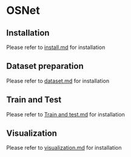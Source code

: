 # OSNet
## Installation
Please refer to [install.md](https://github.com/Ataraxi8/OSNet/blob/master/docs/install.md) for installation
## Dataset preparation
Please refer to [dataset.md](https://github.com/Ataraxi8/OSNet/blob/master/docs/dataset.md) for installation
## Train and Test
Please refer to [Train and test.md](https://github.com/Ataraxi8/OSNet/blob/master/docs/train%20and%20test.md) for installation
## Visualization
Please refer to [visualization.md](https://github.com/Ataraxi8/OSNet/blob/master/docs/visualization.md) for installation
